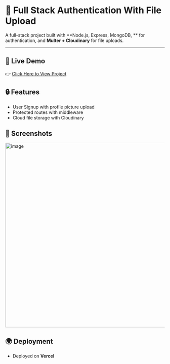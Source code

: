 
# 🔑 Full Stack Authentication With File Upload

A full-stack project built with **Node.js, Express, MongoDB, ** for authentication, and **Multer + Cloudinary** for file uploads.

---

## 🚀 Live Demo
👉 [Click Here to View Project](https://full-stack-authentication-project.vercel.app/)


## 🔒 Features
- User Signup with profile picture upload  
- Protected routes with middleware  
- Cloud file storage with Cloudinary  


## 📸 Screenshots

<img width="1125" height="583" alt="image" src="https://github.com/user-attachments/assets/a4801731-7797-4768-9cc5-b5acd5499a0f" />



## 🌍 Deployment

*  Deployed on **Vercel**



